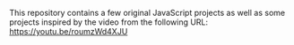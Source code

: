 This repository contains a few original JavaScript projects as well as some projects inspired by the video from the following URL: https://youtu.be/roumzWd4XJU




